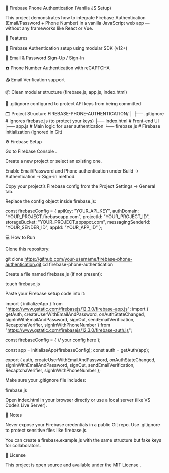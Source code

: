 📱 Firebase Phone Authentication (Vanilla JS Setup)

This project demonstrates how to integrate Firebase Authentication (Email/Password + Phone Number) in a vanilla JavaScript web app — without any frameworks like React or Vue.

🚀 Features

🔐 Firebase Authentication setup using modular SDK (v12+)

📧 Email & Password Sign-Up / Sign-In

☎️ Phone Number Authentication with reCAPTCHA

📤 Email Verification support

📦 Clean modular structure (firebase.js, app.js, index.html)

🧩 .gitignore configured to protect API keys from being committed

🗂️ Project Structure
FIREBASE-PHONE-AUTHENTICATION/
│
├── .gitignore             # Ignores firebase.js (to protect your keys)
├── index.html             # Front-end UI
├── app.js                 # Main logic for user authentication
└── firebase.js            # Firebase initialization (ignored in Git)

⚙️ Firebase Setup

Go to Firebase Console
.

Create a new project or select an existing one.

Enable Email/Password and Phone authentication under
Build → Authentication → Sign-in method.

Copy your project’s Firebase config from the Project Settings → General tab.

Replace the config object inside firebase.js:

const firebaseConfig = {
  apiKey: "YOUR_API_KEY",
  authDomain: "YOUR_PROJECT.firebaseapp.com",
  projectId: "YOUR_PROJECT_ID",
  storageBucket: "YOUR_PROJECT.appspot.com",
  messagingSenderId: "YOUR_SENDER_ID",
  appId: "YOUR_APP_ID"
};

💻 How to Run

Clone this repository:

git clone https://github.com/your-username/firebase-phone-authentication.git
cd firebase-phone-authentication


Create a file named firebase.js (if not present):

touch firebase.js


Paste your Firebase setup code into it:

import { initializeApp } from "https://www.gstatic.com/firebasejs/12.3.0/firebase-app.js";
import {
  getAuth,
  createUserWithEmailAndPassword,
  onAuthStateChanged,
  signInWithEmailAndPassword,
  signOut,
  sendEmailVerification,
  RecaptchaVerifier,
  signInWithPhoneNumber
} from "https://www.gstatic.com/firebasejs/12.3.0/firebase-auth.js";

const firebaseConfig = {
  // your config here
};

const app = initializeApp(firebaseConfig);
const auth = getAuth(app);

export {
  auth,
  createUserWithEmailAndPassword,
  onAuthStateChanged,
  signInWithEmailAndPassword,
  signOut,
  sendEmailVerification,
  RecaptchaVerifier,
  signInWithPhoneNumber
};


Make sure your .gitignore file includes:

firebase.js


Open index.html in your browser directly or use a local server (like VS Code’s Live Server).

🧠 Notes

Never expose your Firebase credentials in a public Git repo.
Use .gitignore to protect sensitive files like firebase.js.

You can create a firebase.example.js with the same structure but fake keys for collaborators.

📄 License

This project is open source and available under the MIT License
.

